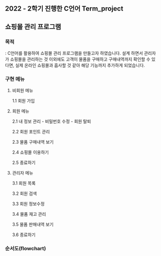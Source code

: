 ## 2022 - 2학기 진행한 C언어 Term_project

## 쇼핑몰 관리 프로그램

### 목적
: C언어를 활용하여 쇼핑몰 관리 프로그램을 만들고자 하였습니다.
설계 하면서 관리자가 쇼핑몰을 관리하는 것 이외에도 고객이 물품을 구매하고 구매내역까지 확인할 수 있다면, 실제 온라인 쇼핑몰과 흡사할 것 같아 해당 기능까지 추가하게 되었습니다.

### 구현 메뉴

1. 비회원 메뉴

     1.1 회원 가입

2. 회원 메뉴

    2.1 내 정보 관리
        - 비밀번호 수정
        - 회원 탈퇴
  
    2.2 회원 포인트 관리

    2.3 물품 구매내역 보기

    2.4 쇼핑몰 이용하기

    2.5 종료하기
  
3. 관리자 메뉴

    3.1 회원 목록

    3.2 회원 검색

    3.3 회원 정보수정

    3.4 물품 재고 관리

    3.5 물품 판매내역 보기

    3.6 종료하기

### 순서도(flowchart)

